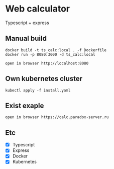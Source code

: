 # Web calculator #

Typescript + express

## Manual build ##

```
docker build -t ts_calc:local . -f Dockerfile
docker run -p 8080:3000 -d ts_calc:local
```

`open in browser http://localhost:8080`

## Own kubernetes cluster ##

`kubectl apply -f install.yaml`

## Exist exaple ##

`open in browser https://calc.paradox-server.ru`

## Etc ##

- [x] Typescript
- [x] Express
- [x] Docker
- [x] Kubernetes
